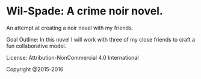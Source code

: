 # Wil-Spade: A crime noir novel. 
An attempt at creating a noir novel with my friends. 

Goal Outline: In this novel I will work with three of my close friends to craft a fun collaborative model.

License: Attribution-NonCommercial 4.0 International 

Copyright @2015-2016

